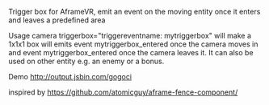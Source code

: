 Trigger box for AframeVR, emit an event on the moving entity once it enters and leaves a predefined area

Usage camera triggerbox="triggereventname: mytriggerbox" will make a 1x1x1 box will emits event mytriggerbox_entered once the camera moves in and event mytriggerbox_entered once the camera leaves it. It can also be used on other entity e.g. an enemy or a bonus.

Demo http://output.jsbin.com/gogoci

inspired by https://github.com/atomicguy/aframe-fence-component/
